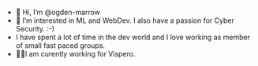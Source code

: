 - 👋 Hi, I’m @ogden-marrow
- 👀 I’m interested in ML and WebDev. I also have a passion for Cyber Security. :-)
- I have spent a lot of time in the dev world and I love working as member of small fast paced groups.
- 👨‍💻I am curently working for Vispero.
<!---
ogden-marrow/ogden-marrow is a ✨ special ✨ repository because its `README.md` (this file) appears on your GitHub profile.
You can click the Preview link to take a look at your changes.
--->
